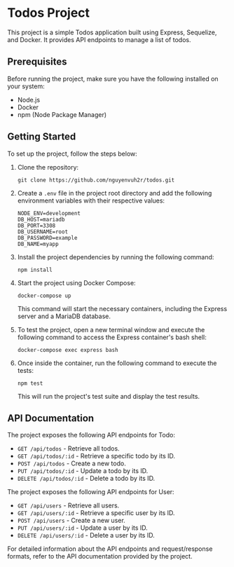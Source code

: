 # Todos Project

This project is a simple Todos application built using Express, Sequelize, and Docker. It provides API endpoints to manage a list of todos.

## Prerequisites

Before running the project, make sure you have the following installed on your system:

- Node.js
- Docker
- npm (Node Package Manager)

## Getting Started

To set up the project, follow the steps below:

1. Clone the repository:

   ```
   git clone https://github.com/nguyenvuh2r/todos.git
   ```

2. Create a `.env` file in the project root directory and add the following environment variables with their respective values:

   ```
   NODE_ENV=development
   DB_HOST=mariadb
   DB_PORT=3308
   DB_USERNAME=root
   DB_PASSWORD=example
   DB_NAME=myapp
   ```

3. Install the project dependencies by running the following command:

   ```
   npm install
   ```

4. Start the project using Docker Compose:

   ```
   docker-compose up
   ```

   This command will start the necessary containers, including the Express server and a MariaDB database.

5. To test the project, open a new terminal window and execute the following command to access the Express container's bash shell:

   ```
   docker-compose exec express bash
   ```

6. Once inside the container, run the following command to execute the tests:

   ```
   npm test
   ```

   This will run the project's test suite and display the test results.

## API Documentation

The project exposes the following API endpoints for Todo:
- `GET /api/todos` - Retrieve all todos.
- `GET /api/todos/:id` - Retrieve a specific todo by its ID.
- `POST /api/todos` - Create a new todo.
- `PUT /api/todos/:id` - Update a todo by its ID.
- `DELETE /api/todos/:id` - Delete a todo by its ID.

The project exposes the following API endpoints for User:
- `GET /api/users` - Retrieve all users.
- `GET /api/users/:id` - Retrieve a specific user by its ID.
- `POST /api/users` - Create a new user.
- `PUT /api/users/:id` - Update a user by its ID.
- `DELETE /api/users/:id` - Delete a user by its ID.

For detailed information about the API endpoints and request/response formats, refer to the API documentation provided by the project.
